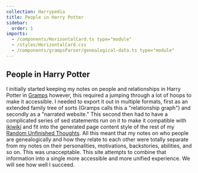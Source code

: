 ```yaml
---
collection: Harrypedia
title: People in Harry Potter
sidebar:
  order: 1
imports:
  - /components/HorizontalCard.ts type="module"
  - /styles/HorizontalCard.css
  - /components/grampsParser/genealogical-data.ts type="module"
---
```


<horizontal-card  card-title="Statistics from Gramps"  icon-name="wpf:statistics"  description="<genealogical-data  />"  >
</horizontal-card>


## People in Harry Potter

I initially started keeping my notes on people and relationships in Harry
Potter in [Gramps][] however, this required a jumping through a lot of hoops to
make it accessible. I needed to export it out in multiple formats, first as an
extended family tree of sorts (Gramps calls this a "relationship graph") and
secondly as a "narrated website." This second then had to have a complicated
series of sed statements run on it to make it compatible with [ikiwiki][] and
fit into the generated page content style of the rest of my [Random Unfinished
Thoughts][RUT]. All this meant that my notes on who people are genealogically
and how they relate to each other were totally separate from my notes on their
personalities, motivations, backstories, abilities, and so on. This was
unacceptable. This site attempts to combine that information into a single
more accessible and more unified experience. We will see how well I succeed.

<Header />

[ikiwiki]: http://ikiwiki.info/
[RUT]: https://www.schierer.org/~luke/log
[Gramps]: https://gramps-project.org/
